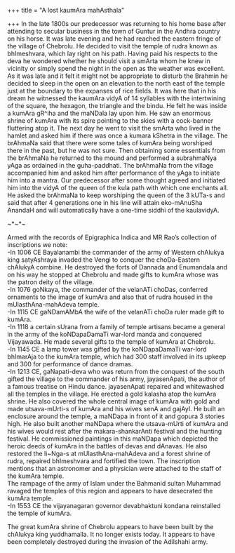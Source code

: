 +++
title = "A lost kaumAra mahAsthala"

+++
In the late 1800s our predecessor was returning to his home base after
attending to secular business in the town of Guntur in the Andhra
country on his horse. It was late evening and he had reached the eastern
fringe of the village of Chebrolu. He decided to visit the temple of
rudra known as bhImeshvara, which lay right on his path. Having paid his
respects to the deva he wondered whether he should visit a smArta whom
he knew in vicinity or simply spend the night in the open as the weather
was excellent. As it was late and it felt it might not be appropriate to
disturb the Brahmin he decided to sleep in the open on an elevation to
the north east of the temple just at the boundary to the expanses of
rice fields. It was here that in his dream he witnessed the kaumAra
vidyA of 14 syllables with the intertwining of the square, the hexagon,
the triangle and the bindu. He felt he was inside a kumAra gR^iha and
the maNDala lay upon him. He saw an enormous shrine of kumAra with its
spire pointing to the skies with a cock-banner fluttering atop it. The
next day he went to visit the smArta who lived in the hamlet and asked
him if there was once a kumara kShetra in the village. The brAhmaNa said
that there were some tales of kumAra being worshiped there in the past,
but he was not sure. Then obtaining some essentials from the brAhmaNa he
returned to the mound and performed a subrahmaNya yAga as ordained in
the guha-paddhati. The brAhmaNa from the village accompanied him and
asked him after performance of the yAga to initiate him into a mantra.
Our predecessor after some thought agreed and initiated him into the
vidyA of the queen of the kula path with which one enchants all. He
asked the brAhmaNa to keep worshiping the queen of the 3 kUTa-s and said
that after 4 generations one in his line will attain eko-mAnuSha AnandaH
and will automatically have a one-time siddhi of the kaulavidyA.

\~\*\~\*\~

Armed with the records of Epigraphica Indica and MR Rao’s collection of
inscriptions we note:  
\-In 1006 CE Bayalanambi the commander of the army of Western chAlukya
king satyAshraya invaded the Vengi to conquer the choDa-Eastern chAlukyA
combine. He destroyed the forts of Dannada and Enumandala and on his way
he stopped at Chebrolu and made gifts to kumAra whose was the patron
deity of the village.  
\-In 1076 goNkaya, the commander of the velanATi choDas, conferred
ornaments to the image of kumAra and also that of rudra housed in the
mUlasthAna-mahAdeva temple.  
\-In 1115 CE gaNDamAMbA the wife of the velanATi choDa ruler made gift
to kumAra.  
\-In 1118 a certain sUrana from a family of temple artisans became a
general in the army of the koNDapaDamaTi war-lord manda and conquered
Vijayawada. He made several gifts to the temple of kumAra at Chebrolu.  
\-In 1145 CE a lamp tower was gifted by the koNDapaDamaTi war-lord
bhImarAja to the kumAra temple, which had 300 staff involved in its
upkeep and 300 for performance of dance dramas.  
\-In 1213 CE, gaNapati-deva who was return from the conquest of the
south gifted the village to the commander of his army, jayasenApati, the
author of a famous treatise on Hindu dance. jayasenApati repaired and
whitewashed all the temples in the village. He erected a gold kalasha
atop the kumAra shrine. He also covered the whole central image of
kumAra with gold and made utsava-mUrti-s of kumAra and his wives senA
and gajAyI. He built an enclosure around the temple, a maNDapa in front
of it and gopura 3 stories high. He also built another maNDapa where the
utsava-mUrti of kumAra and his wives would rest after the
makara-shankarAnti festival and the hunting festival. He commissioned
paintings in this maNDapa which depicted the heroic deeds of kumAra in
the battles of devas and dAnavas. He also restored the li\~Nga-s at
mUlasthAna-mahAdeva and a forest shrine of rudra, repaired bhImeshvara
and fortified the town. The inscription mentions that an astronomer and
a physician were attached to the staff of the kumAra temple.  
The rampage of the army of Islam under the Bahmanid sultan Muhammad
ravaged the temples of this region and appears to have desecrated the
kumAra temple.  
\-In 1553 CE the vijayanagaran governor devabhaktuni kondana reinstalled
the temple of kumAra.

The great kumAra shrine of Chebrolu appears to have been built by the
chAlukya king yuddhamalla. It no longer exists today. It appears to have
been completely destroyed during the invasion of the Adilshahi army.
